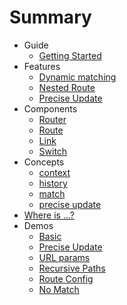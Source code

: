 # Summary

* Guide
  * [Getting Started](README.md)
* Features
  * [Dynamic matching](Features/dynamic-matching.md)
  * [Nested Route](Features/nested-route.md)
  * [Precise Update](Features/precise-update.md)
* Components
  * [Router](Components/Router.md)
  * [Route](Components/Route.md)
  * [Link](Components/Link.md)
  * [Switch](Components/Switch.md)
* Concepts
  * [context](Concepts/context.md)
  * [history](Concepts/history.md)
  * [match](Concepts/match.md)
  * [precise update](Concepts/precise-update.md)
* [Where is ...?](whereis.md)
* Demos
  * [Basic](http://codepen.io/zjuasmn/pen/KaJyYz?editor=0010)
  * [Precise Update](http://codepen.io/zjuasmn/pen/qRgPxb?editor=0010)
  * [URL params](http://codepen.io/zjuasmn/pen/ZLwvQJ?editors=0010)
  * [Recursive Paths](http://codepen.io/zjuasmn/pen/egxyBe?editors=0010)
  * [Route Config](http://codepen.io/zjuasmn/pen/jydYLB?editors=0010)
  * [No Match](http://codepen.io/zjuasmn/pen/KaJZov?editors=0010)

